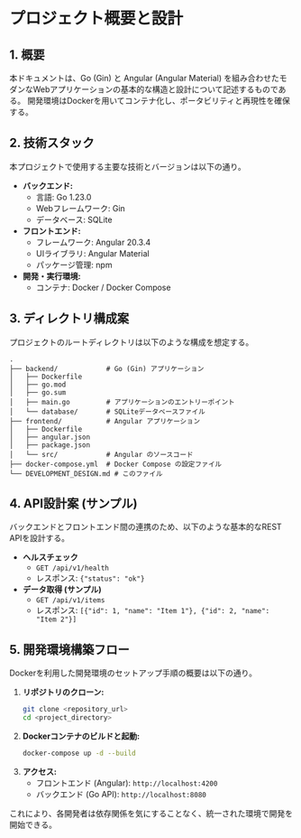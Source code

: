 # プロジェクト概要と設計

## 1. 概要

本ドキュメントは、Go (Gin) と Angular (Angular Material) を組み合わせたモダンなWebアプリケーションの基本的な構造と設計について記述するものである。
開発環境はDockerを用いてコンテナ化し、ポータビリティと再現性を確保する。

## 2. 技術スタック

本プロジェクトで使用する主要な技術とバージョンは以下の通り。

- **バックエンド:**
  - 言語: Go 1.23.0
  - Webフレームワーク: Gin
  - データベース: SQLite
- **フロントエンド:**
  - フレームワーク: Angular 20.3.4
  - UIライブラリ: Angular Material
  - パッケージ管理: npm
- **開発・実行環境:**
  - コンテナ: Docker / Docker Compose

## 3. ディレクトリ構成案

プロジェクトのルートディレクトリは以下のような構成を想定する。

```
.
├── backend/            # Go (Gin) アプリケーション
│   ├── Dockerfile
│   ├── go.mod
│   ├── go.sum
│   ├── main.go         # アプリケーションのエントリーポイント
│   └── database/       # SQLiteデータベースファイル
├── frontend/           # Angular アプリケーション
│   ├── Dockerfile
│   ├── angular.json
│   ├── package.json
│   └── src/            # Angular のソースコード
├── docker-compose.yml  # Docker Compose の設定ファイル
└── DEVELOPMENT_DESIGN.md # このファイル
```

## 4. API設計案 (サンプル)

バックエンドとフロントエンド間の連携のため、以下のような基本的なREST APIを設計する。

- **ヘルスチェック**
  - `GET /api/v1/health`
  - レスポンス: `{"status": "ok"}`
- **データ取得 (サンプル)**
  - `GET /api/v1/items`
  - レスポンス: `[{"id": 1, "name": "Item 1"}, {"id": 2, "name": "Item 2"}]`

## 5. 開発環境構築フロー

Dockerを利用した開発環境のセットアップ手順の概要は以下の通り。

1.  **リポジトリのクローン:**
    ```bash
    git clone <repository_url>
    cd <project_directory>
    ```
2.  **Dockerコンテナのビルドと起動:**
    ```bash
    docker-compose up -d --build
    ```
3.  **アクセス:**
    - フロントエンド (Angular): `http://localhost:4200`
    - バックエンド (Go API): `http://localhost:8080`

これにより、各開発者は依存関係を気にすることなく、統一された環境で開発を開始できる。
